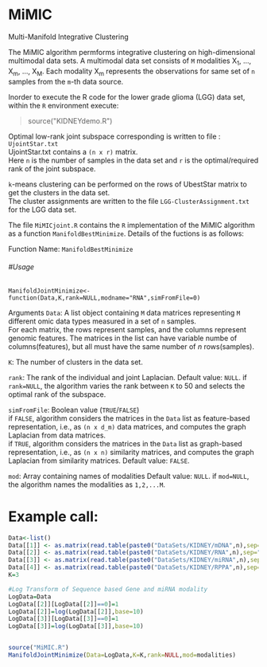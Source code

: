 # MiMIC
Multi-Manifold Integrative Clustering

The MiMIC algorithm permforms integrative clustering on high-dimensional multimodal data sets. A multimodal data set consists of ``M`` modalities X<sub>1</sub>, ..., X<sub>m</sub>, ..., X<sub>M</sub>. Each modality X<sub>m</sub> represents the observations for same set of ``n`` samples from the ``m``-th data source.

Inorder to execute the R code for the lower grade glioma (LGG) data set,  within the ``R`` environment execute:
>source("KIDNEYdemo.R")



Optimal low-rank joint subspace corresponding is written to file : ``UjointStar.txt``   
UjointStar.txt contains a ``(n x r)`` matrix.   
Here ``n`` is the number of samples in the data set and ``r`` is the optimal/required rank of the joint subspace.   

``k``-means clustering can be performed on the rows of UbestStar matrix to get the clusters in the data set.   
The cluster assignments are written to the file ``LGG-ClusterAssignment.txt`` for the LGG data set.  

The file ``MiMICjoint.R`` contains the ``R`` implementation of the MiMIC algorithm as a function `ManifoldBestMinimize`. 
Details of the fuctions is as follows:

Function Name: `ManifoldBestMinimize`

###### #Usage 
`ManifoldJointMinimize<-function(Data,K,rank=NULL,modname="RNA",simFromFile=0)
`


Arguments
``Data``:  A list object containing ``M`` data matrices representing ``M`` different omic data types measured in a set of ``n`` samples.    
For each matrix, the rows represent samples, and the columns represent genomic features.
The matrices in the list can have variable numbe of columns(features), but all must have the same number of *n* rows(samples).

``K``: The number of clusters in the data set.

``rank``: The rank of the individual and joint Laplacian. 
Default value: ``NULL``.
if ``rank=NULL``, the algorithm varies the rank between ``K`` to 50 and selects the optimal rank of the subspace.

``simFromFile``: Boolean value (``TRUE``/``FALSE``)   
if `FALSE`, algorithm considers the matrices in the `Data` list as feature-based representation, i.e., as `(n x d_m)` data matrices, and computes the graph Laplacian from data matrices.   
if ``TRUE``, algorithm considers the matrices in the `Data` list as graph-based representation, i.e., as `(n x n)` similarity matrices, and computes the graph Laplacian from similarity matrices.
Default value: ``FALSE``.

`mod`: Array containing names of modalities
Default value: `NULL`.
if `mod=NULL`, the algorithm names the modalities as  `1,2,...M`.




# Example call:

```r
Data<-list()
Data[[1]] <- as.matrix(read.table(paste0("DataSets/KIDNEY/mDNA",n),sep=" ",header=TRUE,row.names=1))
Data[[2]] <- as.matrix(read.table(paste0("DataSets/KIDNEY/RNA",n),sep=" ",header=TRUE,row.names=1))
Data[[3]] <- as.matrix(read.table(paste0("DataSets/KIDNEY/miRNA",n),sep=" ",header=TRUE,row.names=1))
Data[[4]] <- as.matrix(read.table(paste0("DataSets/KIDNEY/RPPA",n),sep=" ",header=TRUE,row.names=1))
K=3

#Log Transform of Sequence based Gene and miRNA modality
LogData=Data
LogData[[2]][LogData[[2]]==0]=1
LogData[[2]]=log(LogData[[2]],base=10)
LogData[[3]][LogData[[3]]==0]=1
LogData[[3]]=log(LogData[[3]],base=10)


source("MiMIC.R")
ManifoldJointMinimize(Data=LogData,K=K,rank=NULL,mod=modalities)
```
